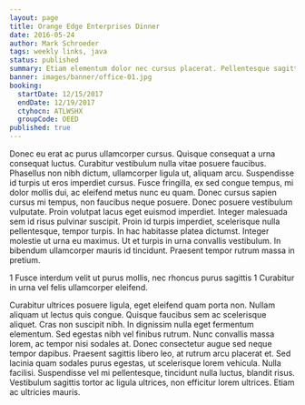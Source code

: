```yaml
---
layout: page
title: Orange Edge Enterprises Dinner
date: 2016-05-24
author: Mark Schroeder
tags: weekly links, java
status: published
summary: Etiam elementum dolor nec cursus placerat. Pellentesque sagittis.
banner: images/banner/office-01.jpg
booking:
  startDate: 12/15/2017
  endDate: 12/19/2017
  ctyhocn: ATLWSHX
  groupCode: OEED
published: true
---
```

Donec eu erat ac purus ullamcorper cursus. Quisque consequat a urna consequat luctus. Curabitur vestibulum nulla vitae posuere faucibus. Phasellus non nibh dictum, ullamcorper ligula ut, aliquam arcu. Suspendisse id turpis ut eros imperdiet cursus. Fusce fringilla, ex sed congue tempus, mi dolor mollis dui, ac eleifend metus nunc eu quam. Donec cursus sapien cursus mi tempus, non faucibus neque posuere. Donec posuere vestibulum vulputate. Proin volutpat lacus eget euismod imperdiet.
Integer malesuada sem id risus pulvinar suscipit. Proin id turpis imperdiet, scelerisque nulla pellentesque, tempor turpis. In hac habitasse platea dictumst. Integer molestie ut urna eu maximus. Ut et turpis in urna convallis vestibulum. In bibendum ullamcorper mauris id tincidunt. Praesent tempor rutrum massa in pretium.

1 Fusce interdum velit ut purus mollis, nec rhoncus purus sagittis
1 Curabitur in urna vel felis ullamcorper eleifend.

Curabitur ultrices posuere ligula, eget eleifend quam porta non. Nullam aliquam ut lectus quis congue. Quisque faucibus sem ac scelerisque aliquet. Cras non suscipit nibh. In dignissim nulla eget fermentum elementum. Sed egestas nibh vel finibus rutrum. Nunc convallis massa lorem, ac tempor nisi sodales at. Donec consectetur augue sed neque tempor dapibus. Praesent sagittis libero leo, at rutrum arcu placerat et. Sed lacinia quam sodales purus egestas, ut scelerisque lorem vehicula. Nulla facilisi. Suspendisse vel mi pellentesque, tincidunt nulla luctus, blandit risus. Vestibulum sagittis tortor ac ligula ultrices, non efficitur lorem ultrices. Etiam ac ultricies mauris.
